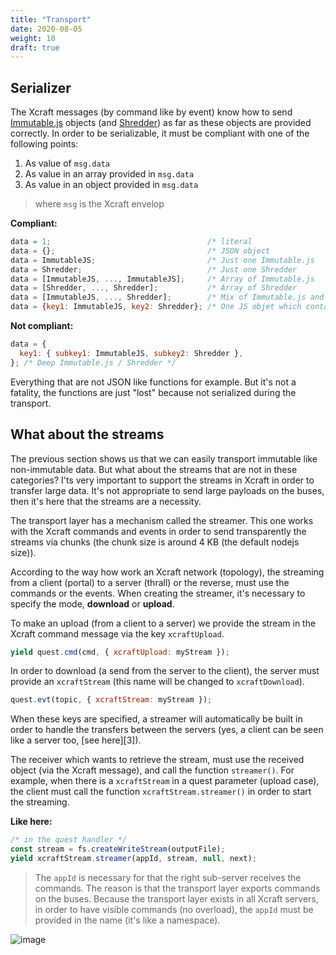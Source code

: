 ```yaml
---
title: "Transport"
date: 2020-08-05
weight: 10
draft: true
---
```


## Serializer

The Xcraft messages (by command like by event) know how to send
[Immutable.js][1] objects (and [Shredder][2]) as far as these objects are
provided correctly. In order to be serializable, it must be compliant with one
of the following points:

1. As value of `msg.data`
2. As value in an array provided in `msg.data`
3. As value in an object provided in `msg.data`

> where `msg` is the Xcraft envelop

**Compliant:**

```js
data = 1;                                   /* literal                                                */
data = {};                                  /* JSON object                                            */
data = ImmutableJS;                         /* Just one Immutable.js                                  */
data = Shredder;                            /* Just one Shredder                                      */
data = [ImmutableJS, ..., ImmutableJS];     /* Array of Immutable.js                                  */
data = [Shredder, ..., Shredder];           /* Array of Shredder                                      */
data = [ImmutableJS, ..., Shredder];        /* Mix of Immutable.js and Shredder                       */
data = {key1: ImmutableJS, key2: Shredder}; /* One JS objet which contains Immutables.js and Shredder */
```

**Not compliant:**

```js
data = {
  key1: { subkey1: ImmutableJS, subkey2: Shredder },
}; /* Deep Immutable.js / Shredder */
```

Everything that are not JSON like functions for example. But it's not a
fatality, the functions are just "lost" because not serialized during the
transport.

## What about the streams

The previous section shows us that we can easily transport immutable like
non-immutable data. But what about the streams that are not in these categories?
I'ts very important to support the streams in Xcraft in order to transfer large
data. It's not appropriate to send large payloads on the buses, then it's here
that the streams are a necessity.

The transport layer has a mechanism called the streamer. This one works with the
Xcraft commands and events in order to send transparently the streams via chunks
(the chunk size is around 4 KB (the default nodejs size)).

According to the way how work an Xcraft network (topology), the streaming from a
client (portal) to a server (thrall) or the reverse, must use the commands or
the events. When creating the streamer, it's necessary to specify the mode,
**download** or **upload**.

To make an upload (from a client to a server) we provide the stream in the
Xcraft command message via the key `xcraftUpload`.

```js
yield quest.cmd(cmd, { xcraftUpload: myStream });
```

In order to download (a send from the server to the client), the server must
provide an `xcraftStream` (this name will be changed to `xcraftDownload`).

```js
quest.evt(topic, { xcraftStream: myStream });
```

When these keys are specified, a streamer will automatically be built in order
to handle the transfers between the servers (yes, a client can be seen like a
server too, [see here][3]).

The receiver which wants to retrieve the stream, must use the received object
(via the Xcraft message), and call the function `streamer()`. For example, when
there is a `xcraftStream` in a quest parameter (upload case), the client must
call the function `xcraftStream.streamer()` in order to start the streaming.

**Like here:**

```js
/* in the quest handler */
const stream = fs.createWriteStream(outputFile);
yield xcraftStream.streamer(appId, stream, null, next);
```

> The `appId` is necessary for that the right sub-server receives the commands.
> The reason is that the transport layer exports commands on the buses. Because
> the transport layer exists in all Xcraft servers, in order to have visible
> commands (no overload), the `appId` must be provided in the name (it's like a
> namespace).

![image](/img/transport.png)

[1]: https://immutable-js.github.io/immutable-js/
[2]: https://github.com/Xcraft-Inc/xcraft-core-shredder
